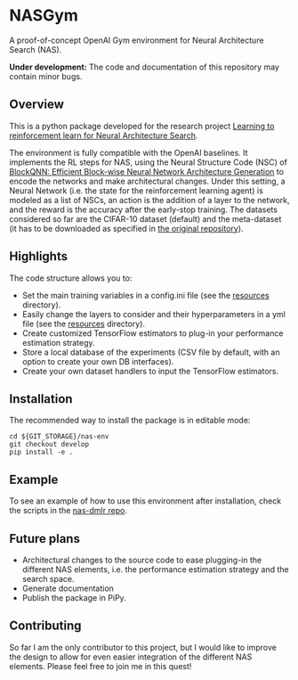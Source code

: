 # NASGym

A proof-of-concept OpenAI Gym environment for Neural Architecture Search (NAS).

**Under development:** The code and documentation of this repository may contain minor bugs.

## Overview

This is a python package developed for the research project [Learning to reinforcement learn for Neural Architecture Search](https://arxiv.org/abs/1911.03769).

The environment is fully compatible with the OpenAI baselines. It implements the RL steps for NAS, using the Neural Structure Code (NSC) of [BlockQNN: Efficient Block-wise Neural Network Architecture Generation](https://arxiv.org/abs/1808.05584) to encode the networks and make architectural changes. Under this setting, a Neural Network (i.e. the state for the reinforcement learning agent) is modeled as a list of NSCs, an action is the addition of a layer to the network, and the reward is the accuracy after the early-stop training. The datasets considered so far are the CIFAR-10 dataset (default) and the meta-dataset (it has to be downloaded as specified in [the original repository](https://github.com/gomerudo/meta-dataset)).

## Highlights

The code structure allows you to:

- Set the main training variables in a config.ini file (see the [resources](resources/) directory).
- Easily change the layers to consider and their hyperparameters in a yml file (see the [resources](resources/) directory).
- Create customized TensorFlow estimators to plug-in your performance estimation strategy.
- Store a local database of the experiments (CSV file by default, with an option to create your own DB interfaces).
- Create your own dataset handlers to input the TensorFlow estimators.
  
## Installation

The recommended way to install the package is in editable mode:

```
cd ${GIT_STORAGE}/nas-env
git checkout develop
pip install -e .
```
## Example

To see an example of how to use this environment after installation, check the scripts in the [nas-dmlr repo](https://github.com/gomerudo/nas-dmrl).
## Future plans

- Architectural changes to the source code to ease plugging-in the different NAS elements, i.e. the performance estimation strategy and the search space.
- Generate documentation
- Publish the package in PiPy.

## Contributing

So far I am the only contributor to this project, but I would like to improve the design to allow for even easier integration of the different NAS elements. Please feel free to join me in this quest!
